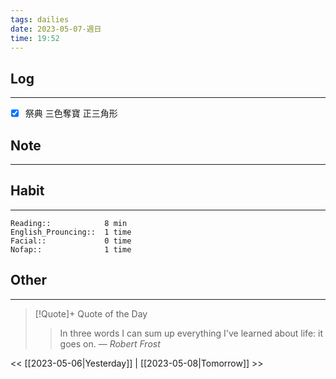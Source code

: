 ```yaml
---
tags: dailies  
date: 2023-05-07-週日
time: 19:52
---
```


## Log
---
- [x] 祭典 三色奪寶 正三角形

## Note
---

## Habit
---
```
Reading::            8 min
English_Prouncing::  1 time
Facial::             0 time
Nofap::              1 time

```
## Other
---

> [!Quote]+ Quote of the Day
> > In three words I can sum up everything I've learned about life: it goes on.
> — <cite>Robert Frost</cite>

<< [[2023-05-06|Yesterday]] | [[2023-05-08|Tomorrow]] >>